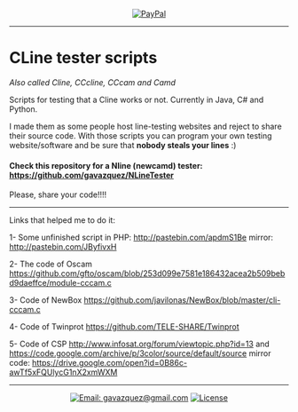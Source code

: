 <p align="center">
  <a href="https://paypal.me/gavazquez"><img src="https://img.shields.io/badge/paypal-donate-yellow.svg" alt="PayPal"/></a>
</p>

---

# CLine tester scripts
*Also called Cline, CCcline, CCcam and Camd*

Scripts for testing that a Cline works or not. Currently in Java, C# and Python.

I made them as some people host line-testing websites and reject to share their source code.
With those scripts you can program your own testing website/software and be sure that **nobody steals your lines** :)

#### Check this repository for a Nline (newcamd) tester: https://github.com/gavazquez/NLineTester

Please, share your code!!!!

---

Links that helped me to do it:

1- Some unfinished script in PHP:
  http://pastebin.com/apdmS1Be
  mirror: http://pastebin.com/JByfivxH
  
2- The code of Oscam
  https://github.com/gfto/oscam/blob/253d099e7581e186432acea2b509bebd9daeffce/module-cccam.c
  
3- Code of NewBox
  https://github.com/javilonas/NewBox/blob/master/cli-cccam.c
  
4- Code of Twinprot
  https://github.com/TELE-SHARE/Twinprot
  
5- Code of CSP
  http://www.infosat.org/forum/viewtopic.php?id=13 and https://code.google.com/archive/p/3color/source/default/source 
  mirror code: https://drive.google.com/open?id=0B86c-awTf5xFQUlycG1nX2xmWXM

---

<p align="center">
  <a href="mailto:gavazquez@gmail.com"><img src="https://img.shields.io/badge/email-gavazquez@gmail.com-blue.svg?style=flat" alt="Email: gavazquez@gmail.com" /></a>
  <a href="./LICENSE"><img src="https://img.shields.io/github/license/gavazquez/CLineTester.svg" alt="License" /></a>
</p>
